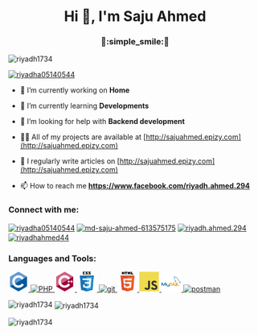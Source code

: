 <h1 align="center">Hi 👋, I'm Saju Ahmed</h1>
<h3 align="center"> 🚀:simple_smile:📡</h3>

<p align="left"> <img src="https://komarev.com/ghpvc/?username=riyadh1734&label=Profile%20views&color=0e75b6&style=flat" alt="riyadh1734" /> </p>

<p align="left"> <a href="https://twitter.com/riyadha05140544" target="blank"><img src="https://img.shields.io/twitter/follow/riyadha05140544?logo=twitter&style=for-the-badge" alt="riyadha05140544" /></a> </p>

- 🔭 I’m currently working on **Home**

- 🌱 I’m currently learning **Developments**

- 🤝 I’m looking for help with **Backend development**

- 👨‍💻 All of my projects are available at [http://sajuahmed.epizy.com](http://sajuahmed.epizy.com)

- 📝 I regularly write articles on [http://sajuahmed.epizy.com](http://sajuahmed.epizy.com)

- 📫 How to reach me **https://www.facebook.com/riyadh.ahmed.294**

<h3 align="left">Connect with me:</h3>
<p align="left">
<a href="https://twitter.com/riyadha05140544" target="blank"><img align="center" src="https://raw.githubusercontent.com/rahuldkjain/github-profile-readme-generator/master/src/images/icons/Social/twitter.svg" alt="riyadha05140544" height="30" width="40" /></a>
<a href="https://linkedin.com/in/md-saju-ahmed-613575175" target="blank"><img align="center" src="https://raw.githubusercontent.com/rahuldkjain/github-profile-readme-generator/master/src/images/icons/Social/linked-in-alt.svg" alt="md-saju-ahmed-613575175" height="30" width="40" /></a>
<a href="https://fb.com/riyadh.ahmed.294" target="blank"><img align="center" src="https://raw.githubusercontent.com/rahuldkjain/github-profile-readme-generator/master/src/images/icons/Social/facebook.svg" alt="riyadh.ahmed.294" height="30" width="40" /></a>
<a href="https://www.youtube.com/c/riyadhahmed44" target="blank"><img align="center" src="https://raw.githubusercontent.com/rahuldkjain/github-profile-readme-generator/master/src/images/icons/Social/youtube.svg" alt="riyadhahmed44" height="30" width="40" /></a>
</p>

<h3 align="left">Languages and Tools:</h3>
<p align="left"> <a href="https://www.cprogramming.com/" target="_blank"> <img src="https://raw.githubusercontent.com/devicons/devicon/master/icons/c/c-original.svg" alt="c" width="40" height="40"/> </a> <a href="https://www.php.net/" target="_blank"> <img src="https://upload.wikimedia.org/wikipedia/commons/thumb/2/27/PHP-logo.svg/1024px-PHP-logo.svg.png" alt="PHP" width="40" height="40"/> </a>
<a href="https://www.w3schools.com/cpp/" target="_blank"> <img src="https://raw.githubusercontent.com/devicons/devicon/master/icons/cplusplus/cplusplus-original.svg" alt="cplusplus" width="40" height="40"/> </a> <a href="https://www.w3schools.com/css/" target="_blank"> <img src="https://raw.githubusercontent.com/devicons/devicon/master/icons/css3/css3-original-wordmark.svg" alt="css3" width="40" height="40"/> </a> <a href="https://git-scm.com/" target="_blank"> <img src="https://www.vectorlogo.zone/logos/git-scm/git-scm-icon.svg" alt="git" width="40" height="40"/> </a> <a href="https://www.w3.org/html/" target="_blank"> <img src="https://raw.githubusercontent.com/devicons/devicon/master/icons/html5/html5-original-wordmark.svg" alt="html5" width="40" height="40"/> </a> <a href="https://developer.mozilla.org/en-US/docs/Web/JavaScript" target="_blank"> <img src="https://raw.githubusercontent.com/devicons/devicon/master/icons/javascript/javascript-original.svg" alt="javascript" width="40" height="40"/> </a> <a href="https://www.mysql.com/" target="_blank"> <img src="https://raw.githubusercontent.com/devicons/devicon/master/icons/mysql/mysql-original-wordmark.svg" alt="mysql" width="40" height="40"/> </a> <a href="https://postman.com" target="_blank"> <img src="https://www.vectorlogo.zone/logos/getpostman/getpostman-icon.svg" alt="postman" width="40" height="40"/> </a> </p>

<p><img align="left" src="https://github-readme-stats.vercel.app/api/top-langs?username=riyadh1734&show_icons=true&locale=en&layout=compact" alt="riyadh1734" /></p>

<p>&nbsp;<img align="center" src="https://github-readme-stats.vercel.app/api?username=riyadh1734&show_icons=true&locale=en" alt="riyadh1734" /></p>

<p><img align="center" src="https://github-readme-streak-stats.herokuapp.com/?user=riyadh1734&" alt="riyadh1734" /></p>
